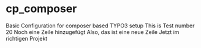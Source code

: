 # cp_composer
Basic Configuration for composer based TYPO3 setup
This is Test number 20
Noch eine Zeile hinzugefügt
Also, das ist eine neue Zeile
Jetzt im richtigen Projekt